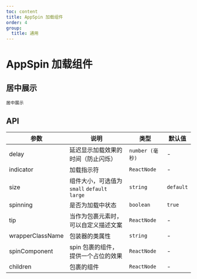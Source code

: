 ```yaml
---
toc: content
title: AppSpin 加载组件
order: 4
group:
  title: 通用
---
```


# AppSpin 加载组件

## 居中展示

<code src="./demos/basic.tsx">居中展示</code>

## API

| 参数             | 说明                                         | 类型             | 默认值    |
| ---------------- | -------------------------------------------- | ---------------- | --------- |
| delay            | 延迟显示加载效果的时间（防止闪烁）           | `number (毫秒) ` | -         |
| indicator        | 加载指示符                                   | `ReactNode`      | -         |
| size             | 组件大小，可选值为 `small` `default` `large` | `string`         | `default` |
| spinning         | 是否为加载中状态                             | `boolean`        | `true`    |
| tip              | 当作为包裹元素时，可以自定义描述文案         | `ReactNode`      | -         |
| wrapperClassName | 包装器的类属性                               | `string`         | -         |
| spinComponent    | spin 包裹的组件，提供一个占位的效果          | `ReactNode`      | -         |
| children         | 包裹的组件                                   | `ReactNode`      | -         |
